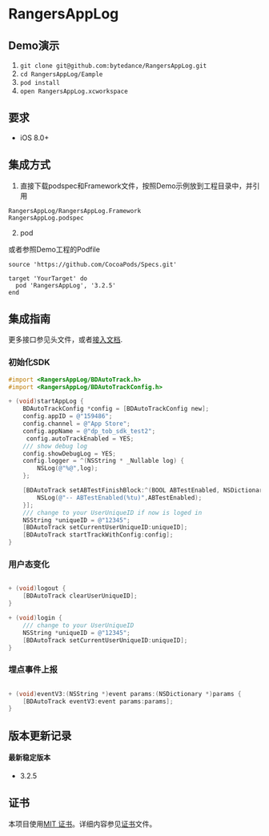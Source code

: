 # RangersAppLog

## Demo演示

1. `git clone git@github.com:bytedance/RangersAppLog.git`
2. `cd RangersAppLog/Eample`
3. `pod install`
4. `open RangersAppLog.xcworkspace`


## 要求

* iOS 8.0+

## 集成方式

1. 直接下载podspec和Framework文件，按照Demo示例放到工程目录中，并引用

```
RangersAppLog/RangersAppLog.Framework
RangersAppLog.podspec
```

2. pod

或者参照Demo工程的Podfile

```Rbuy
source 'https://github.com/CocoaPods/Specs.git'

target 'YourTarget' do
  pod 'RangersAppLog', '3.2.5'
end
```

## 集成指南

更多接口参见头文件，或者[接入文档](https://bytedance.feishu.cn/space/doc/doccnM5AI18azkKxasnNrP).

### 初始化SDK

```Objective-C
#import <RangersAppLog/BDAutoTrack.h>
#import <RangersAppLog/BDAutoTrackConfig.h>

+ (void)startAppLog {
    BDAutoTrackConfig *config = [BDAutoTrackConfig new];
    config.appID = @"159486";
    config.channel = @"App Store";
    config.appName = @"dp_tob_sdk_test2";
	 config.autoTrackEnabled = YES;
    /// show debug log
    config.showDebugLog = YES;
    config.logger = ^(NSString * _Nullable log) {
        NSLog(@"%@",log);
    };

    [BDAutoTrack setABTestFinishBlock:^(BOOL ABTestEnabled, NSDictionary * allConfigs) {
        NSLog(@"-- ABTestEnabled(%tu)",ABTestEnabled);
    }];
    /// change to your UserUniqueID if now is loged in
    NSString *uniqueID = @"12345";
    [BDAutoTrack setCurrentUserUniqueID:uniqueID];
    [BDAutoTrack startTrackWithConfig:config];
}

```

### 用户态变化

```Objective-C

+ (void)logout {
    [BDAutoTrack clearUserUniqueID];
}

+ (void)login {
    /// change to your UserUniqueID
    NSString *uniqueID = @"12345";
    [BDAutoTrack setCurrentUserUniqueID:uniqueID];
}

```

### 埋点事件上报

```Objective-C

+ (void)eventV3:(NSString *)event params:(NSDictionary *)params {
    [BDAutoTrack eventV3:event params:params];
}

```

## 版本更新记录

#### 最新稳定版本

- 3.2.5 


## 证书

本项目使用[MIT 证书](LICENSE)。详细内容参见[证书](LICENSE)文件。